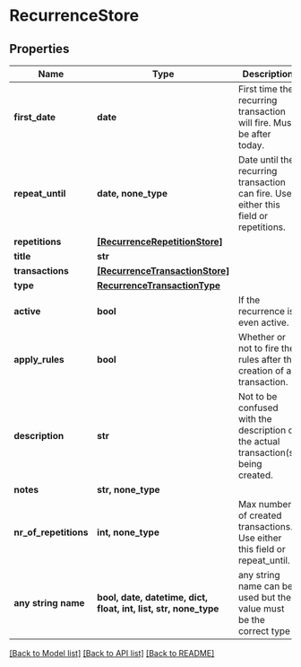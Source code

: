 # RecurrenceStore


## Properties
Name | Type | Description | Notes
------------ | ------------- | ------------- | -------------
**first_date** | **date** | First time the recurring transaction will fire. Must be after today. | 
**repeat_until** | **date, none_type** | Date until the recurring transaction can fire. Use either this field or repetitions. | 
**repetitions** | [**[RecurrenceRepetitionStore]**](RecurrenceRepetitionStore.md) |  | 
**title** | **str** |  | 
**transactions** | [**[RecurrenceTransactionStore]**](RecurrenceTransactionStore.md) |  | 
**type** | [**RecurrenceTransactionType**](RecurrenceTransactionType.md) |  | 
**active** | **bool** | If the recurrence is even active. | [optional] 
**apply_rules** | **bool** | Whether or not to fire the rules after the creation of a transaction. | [optional] 
**description** | **str** | Not to be confused with the description of the actual transaction(s) being created. | [optional] 
**notes** | **str, none_type** |  | [optional] 
**nr_of_repetitions** | **int, none_type** | Max number of created transactions. Use either this field or repeat_until. | [optional] 
**any string name** | **bool, date, datetime, dict, float, int, list, str, none_type** | any string name can be used but the value must be the correct type | [optional]

[[Back to Model list]](../README.md#documentation-for-models) [[Back to API list]](../README.md#documentation-for-api-endpoints) [[Back to README]](../README.md)


